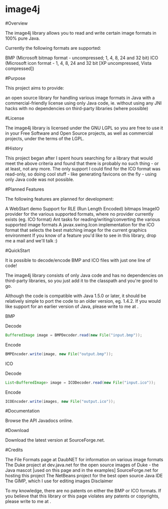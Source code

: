 # image4j

#Overview

The image4j library allows you to read and write certain image formats in 100% pure Java.

Currently the following formats are supported:

BMP (Microsoft bitmap format - uncompressed; 1, 4, 8, 24 and 32 bit)
ICO (Microsoft icon format - 1, 4, 8, 24 and 32 bit [XP uncompressed, Vista compressed])

#Purpose

This project aims to provide:

an open source library for handling various image formats in Java
with a commercial-friendly license
using only Java code, ie. without using any JNI hacks
with no dependencies on third-party libraries (where possible)

#License

The image4j library is licensed under the GNU LGPL so you are free to use it in your Free Software and Open Source projects, as well as commercial projects, under the terms of the LGPL.

#History

This project began after I spent hours searching for a library that would meet the above criteria and found that there is probably no such thing - or at least, not any more. The only support I could find for the ICO format was read-only, so doing cool stuff - like generating favicons on the fly - using only Java code was not possible.

#Planned Features

The following features are planned for development:

A WebStart demo
Support for RLE (Run Length Encoded) bitmaps
ImageIO provider for the various supported formats, where no provider currently exists (eg. ICO format)
Ant tasks for reading/writing/converting the various supported image formats
A javax.swing.Icon implementation for the ICO format that selects the best matching image for the current graphics environment
If you know of a feature you'd like to see in this library, drop me a mail <ianmdev at users.sourceforge.net> and we'll talk :)

#QuickStart

It is possible to decode/encode BMP and ICO files with just one line of code!

The image4j library consists of only Java code and has no dependencies on third-party libraries, so you just add it to the classpath and you're good to go.

Although the code is compatible with Java 1.5.0 or later, it should be relatively simple to port the code to an older version, eg. 1.4.2. If you would like support for an earlier version of Java, please write to me at <ianmdev at sourceforge.net>.

BMP

Decode


```java
BufferedImage image = BMPDecoder.read(new File("input.bmp"));
```

Encode

```java
BMPEncoder.write(image, new File("output.bmp"));
```

ICO

Decode

```java
List<BufferedImage> image = ICODecoder.read(new File("input.ico"));
```

Encode

```java
ICOEncoder.write(images, new File("output.ico"));
```

#Documentation

Browse the API Javadocs online.

#Download

Download the latest version at SourceForge.net.

#Credits

The File Formats page at DaubNET for information on various image formats
The Duke project at dev.java.net for the open source images of Duke - the Java mascot [used on this page and in the examples]
SourceForge.net for hosting this project
The NetBeans project for the best open source Java IDE
The GIMP, which I use for editing images
Disclaimer

To my knowledge, there are no patents on either the BMP or ICO formats. If you believe that this library or this page violates any patents or copyrights, please write to me at <ianmdev at users.sourceforge.net>.
